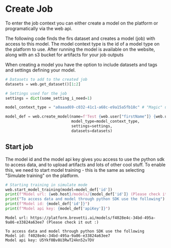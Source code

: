 #  Create Job
To enter the job context you can either create a model on the platform or programatically via the web api.

The following code finds the firs dataset and creates a model (job) with access to this model.
The model context type is the id of a model type on the platform to use.
After running the model is available on the website, along with an s3 bucket for artifacts for your job outputs


When creating a model you have the option to include datasets and tags and settings defining your model.


```python
# Datasets to add to the created job
datasets = web.get_dataset()[1:2]

# Settings used for the job
settings = dict(some_setting_i_need=1)

model_context_type = "a0aaad69-c032-41c1-a68c-e9a15a5fb18c" # "Magic" undocumented uId of *external* job model type

model_def = web.create_model(name=f'Test {web.user["firstName"]} {web.user["lastName"]}',
                             model_type=model_context_type,
                             settings=settings,
                             datasets=datasets)
```

## Start job

The model id and the model api key gives you access to use the python sdk to access data, and to upload artifacts and lots of other cool stuff. To enable this, we need to start model training - this is the same as selecting "Simulate training" on the platform.


```python
# Starting training in simulate mode
web.start_model_training(model=model_def['id'])
print(f"Model url: {web.host}/models/{model_def['id']} (Please check it out :)\n")
print("To access data and model through python SDK use the following")
print(f"Model id: {model_def['id']}")
print(f"Model api key: {model_def['apiKey']}")
```

    Model url: https://platform.brevetti.ai/models/f4028e4c-34bd-495a-9a86-e33824a63ee7 (Please check it out :)
    
    To access data and model through python SDK use the following
    Model id: f4028e4c-34bd-495a-9a86-e33824a63ee7
    Model api key: U5Ykf0Bv8U3RwT24kn52v7DV

